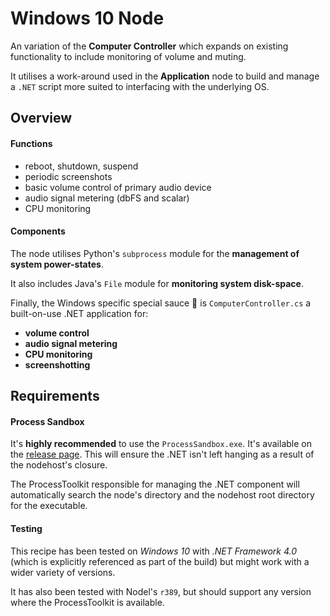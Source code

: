 # Windows 10 Node

An variation of the **Computer Controller** which expands on existing functionality to include monitoring of volume and muting.

It utilises a work-around used in the **Application** node to build and manage a `.NET` script more suited to interfacing with the underlying OS.

## Overview

#### Functions
- reboot, shutdown, suspend
- periodic screenshots
- basic volume control of primary audio device
- audio signal metering (dbFS and scalar)
- CPU monitoring

#### Components

The node utilises Python's `subprocess` module for the **management of system power-states**.

It also includes Java's `File` module for **monitoring system disk-space**.

Finally, the Windows specific special sauce 🍲 is `ComputerController.cs` a built-on-use .NET application for:

- **volume control**
- **audio signal metering**
- **CPU monitoring**
- **screenshotting**

## Requirements

#### Process Sandbox

It's **highly recommended** to use the `ProcessSandbox.exe`. It's available on the [release page](https://github.com/museumsvictoria/nodel/releases). This will ensure the .NET isn't left hanging as a result of the nodehost's closure.

The ProcessToolkit responsible for managing the .NET component will automatically search the node's directory and the nodehost root directory for the executable.

#### Testing

This recipe has been tested on *Windows 10* with *.NET Framework 4.0* (which is explicitly referenced as part of the build) but might work with a wider variety of versions.

It has also been tested with Nodel's `r389`, but should support any version where the ProcessToolkit is available.

